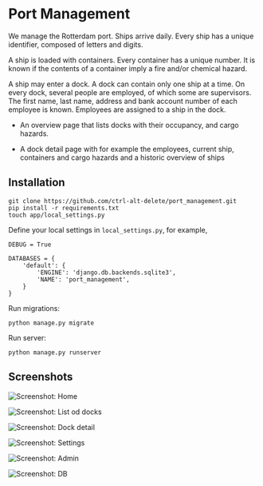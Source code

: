 Port Management
===============

We manage the Rotterdam port. Ships arrive daily. Every ship has a unique
identifier, composed of letters and digits.

A ship is loaded with containers. Every container has a unique number.
It is known if the contents of a container imply a fire and/or chemical hazard.

A ship may enter a dock. A dock can contain only one ship at a time.
On every dock, several people are employed, of which some are supervisors.
The first name, last name, address and bank account number of each employee
is known. Employees are assigned to a ship in the dock.

* An overview page that lists docks with their occupancy, and cargo hazards.

* A dock detail page with for example the employees, current ship, containers
and cargo hazards and a historic overview of ships

Installation
------------

    git clone https://github.com/ctrl-alt-delete/port_management.git
    pip install -r requirements.txt
    touch app/local_settings.py

Define your local settings in ``local_settings.py``, for example,

    DEBUG = True

    DATABASES = {
        'default': {
            'ENGINE': 'django.db.backends.sqlite3',
            'NAME': 'port_management',
        }
    }

Run migrations:

    python manage.py migrate

Run server:

    python manage.py runserver


Screenshots
-----------

![Screenshot: Home](http://vero4ka.info/static/images/docs/port102.png)

![Screenshot: List od docks](http://vero4ka.info/static/images/docs/port103.png)

![Screenshot: Dock detail](http://vero4ka.info/static/images/docs/port104.png)

![Screenshot: Settings](http://vero4ka.info/static/images/docs/port101.png)

![Screenshot: Admin](http://vero4ka.info/static/images/docs/port105.png)

![Screenshot: DB](http://vero4ka.info/static/images/docs/port107.png)
